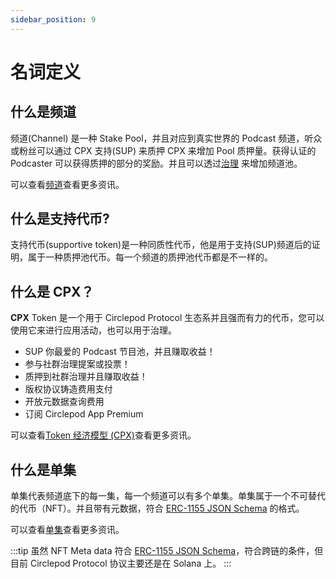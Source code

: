 ```yaml
---
sidebar_position: 9
---
```


# 名词定义

## 什么是频道

频道(Channel) 是一种 Stake Pool，并且对应到真实世界的 Podcast 频道，听众或粉丝可以通过 CPX 支持(SUP) 来质押 CPX 来增加 Pool 质押量。获得认证的 Podcaster 可以获得质押的部分的奖励。并且可以透过[治理](/docs/governance/intro) 来增加频道池。

可以查看[频道](/docs/channel)查看更多资讯。

## 什么是支持代币?

支持代币(supportive token)是一种同质性代币，他是用于支持(SUP)频道后的证明，属于一种质押池代币。每一个频道的质押池代币都是不一样的。

## 什么是 CPX？

**CPX** Token 是一个用于 Circlepod Protocol 生态系并且强而有力的代币，您可以使用它来进行应用活动，也可以用于治理。

* SUP 你最爱的 Podcast 节目池，并且赚取收益！
* 参与社群治理提案或投票！
* 质押到社群治理并且赚取收益！
* 版权协议铸造费用支付
* 开放元数据查询费用
* 订阅 Circlepod App Premium

可以查看[Token 经济模型 (CPX)](/docs/tokenomics)查看更多资讯。

## 什么是单集

单集代表频道底下的每一集，每一个频道可以有多个单集。单集属于一个不可替代的代币（NFT）。并且带有元数据，符合 [ERC-1155 JSON Schema](https://github.com/ethereum/EIPs/blob/master/EIPS/eip-1155.md#erc-1155-metadata-uri-json-schema) 的格式。

可以查看[单集](/docs/episode)查看更多资讯。

:::tip
虽然 NFT Meta data 符合 [ERC-1155 JSON Schema](https://github.com/ethereum/EIPs/blob/master/EIPS/eip-1155.md#erc-1155-metadata-uri-json-schema)，符合跨链的条件，但目前 Circlepod Protocol 协议主要还是在 Solana 上。
:::
